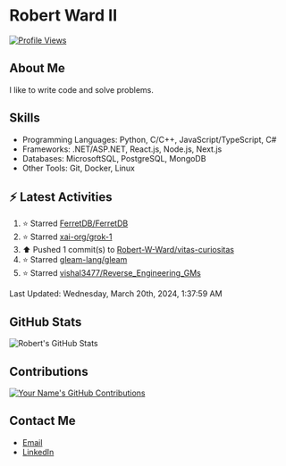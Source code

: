 
# Robert Ward II

[![Profile Views](https://komarev.com/ghpvc/?username=Robert-W-Ward)](https://github.com/Robert-W-Ward)

## About Me
I like to write code and solve problems.

## Skills
- Programming Languages: Python, C/C++, JavaScript/TypeScript, C#
- Frameworks: .NET/ASP.NET, React.js, Node.js, Next.js
- Databases: MicrosoftSQL, PostgreSQL, MongoDB
- Other Tools: Git, Docker, Linux

## :zap: Latest Activities
<!--RECENT_ACTIVITY:start-->
1. ⭐ Starred [FerretDB/FerretDB](https://github.com/FerretDB/FerretDB)
2. ⭐ Starred [xai-org/grok-1](https://github.com/xai-org/grok-1)
3. ⬆️ Pushed 1 commit(s) to [Robert-W-Ward/vitas-curiositas](https://github.com/Robert-W-Ward/vitas-curiositas)
4. ⭐ Starred [gleam-lang/gleam](https://github.com/gleam-lang/gleam)
5. ⭐ Starred [vishal3477/Reverse_Engineering_GMs](https://github.com/vishal3477/Reverse_Engineering_GMs)
<!--RECENT_ACTIVITY:end-->

<!--RECENT_ACTIVITY:last_update-->
Last Updated: Wednesday, March 20th, 2024, 1:37:59 AM
<!--RECENT_ACTIVITY:last_update_end-->

<!--END_SECTIN:activity-->
## GitHub Stats
![Robert's GitHub Stats](https://github-readme-stats.vercel.app/api?username=Robert-W-Ward&show_icons=true&theme=radical)

## Contributions
[![Your Name's GitHub Contributions](https://github-readme-streak-stats.herokuapp.com/?user=Robert-W-Ward&theme=radical)](https://github.com/your-username)

## Contact Me
- [Email](mailto:robertwesleyward2019@gmail.com)
- [LinkedIn](https://linkedin.com/in/https://www.linkedin.com/in/robert-ward-ii/)
